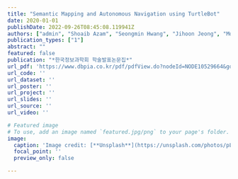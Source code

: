 ```yaml
---
title: "Semantic Mapping and Autonomous Navigation using TurtleBot"
date: 2020-01-01
publishDate: 2022-09-26T08:45:08.119941Z
authors: ["admin", "Shoaib Azam", "Seongmin Hwang", "Jihoon Jeong", "Moongu Jeon"]
publication_types: ["1"]
abstract: ""
featured: false
publication: "*한국정보과학회 학술발표논문집*"
url_pdf: 'https://www.dbpia.co.kr/pdf/pdfView.do?nodeId=NODE10529664&googleIPSandBox=false&mark=0&useDate=&ipRange=false&accessgl=Y&language=ko_KR&hasTopBanner=true'
url_code: ''
url_dataset: ''
url_poster: ''
url_project: ''
url_slides: ''
url_source: ''
url_video: ''

# Featured image
# To use, add an image named `featured.jpg/png` to your page's folder.
image:
  caption: 'Image credit: [**Unsplash**](https://unsplash.com/photos/pLCdAaMFLTE)'
  focal_point: ''
  preview_only: false

---
```

